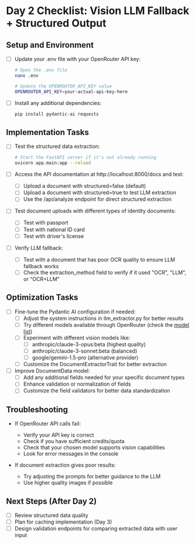 # Day 2 Checklist: Vision LLM Fallback + Structured Output

## Setup and Environment

- [ ] Update your .env file with your OpenRouter API key:
  ```bash
  # Open the .env file
  nano .env
  
  # Update the OPENROUTER_API_KEY value
  OPENROUTER_API_KEY=your-actual-api-key-here
  ```

- [ ] Install any additional dependencies:
  ```bash
  pip install pydantic-ai requests
  ```

## Implementation Tasks

- [ ] Test the structured data extraction:
  ```bash
  # Start the FastAPI server if it's not already running
  uvicorn app.main:app --reload
  ```

- [ ] Access the API documentation at http://localhost:8000/docs and test:
  - [ ] Upload a document with structured=false (default)
  - [ ] Upload a document with structured=true to test LLM extraction
  - [ ] Use the /api/analyze endpoint for direct structured extraction

- [ ] Test document uploads with different types of identity documents:
  - [ ] Test with passport
  - [ ] Test with national ID card
  - [ ] Test with driver's license

- [ ] Verify LLM fallback:
  - [ ] Test with a document that has poor OCR quality to ensure LLM fallback works
  - [ ] Check the extraction_method field to verify if it used "OCR", "LLM", or "OCR+LLM"

## Optimization Tasks

- [ ] Fine-tune the Pydantic AI configuration if needed:
  - [ ] Adjust the system instructions in llm_extractor.py for better results
  - [ ] Try different models available through OpenRouter (check the [model list](https://openrouter.ai/models))
  - [ ] Experiment with different vision models like:
    - [ ] anthropic/claude-3-opus:beta (highest quality)
    - [ ] anthropic/claude-3-sonnet:beta (balanced)
    - [ ] google/gemini-1.5-pro (alternative provider)
  - [ ] Customize the DocumentExtractorTrait for better extraction

- [ ] Improve DocumentData model:
  - [ ] Add any additional fields needed for your specific document types
  - [ ] Enhance validation or normalization of fields
  - [ ] Customize the field validators for better data standardization

## Troubleshooting

- If OpenRouter API calls fail:
  - Verify your API key is correct
  - Check if you have sufficient credits/quota
  - Check that your chosen model supports vision capabilities
  - Look for error messages in the console

- If document extraction gives poor results:
  - Try adjusting the prompts for better guidance to the LLM
  - Use higher quality images if possible

## Next Steps (After Day 2)

- [ ] Review structured data quality
- [ ] Plan for caching implementation (Day 3)
- [ ] Design validation endpoints for comparing extracted data with user input
